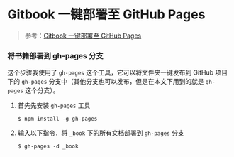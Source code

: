 # Gitbook 一键部署至 GitHub Pages

> 参考：[Gitbook 一键部署至 GitHub Pages](https://blog.csdn.net/simplehouse/article/details/78766513)

### 将书籍部署到 gh-pages 分支

这个步骤我使用了 `gh-pages` 这个工具，它可以将文件夹一键发布到 GitHub 项目下的 `gh-pages` 分支中（其他分支也可以发布，但是在本文下用到的就是 `gh-pages` 这个分支）。

1. 首先先安装 `gh-pages` 工具

   ```shell
   $ npm install -g gh-pages
   ```

2. 输入以下指令，将 `_book` 下的所有文档部署到 `gh-pages` 分支

   ```shell
   $ gh-pages -d _book
   ```

   

